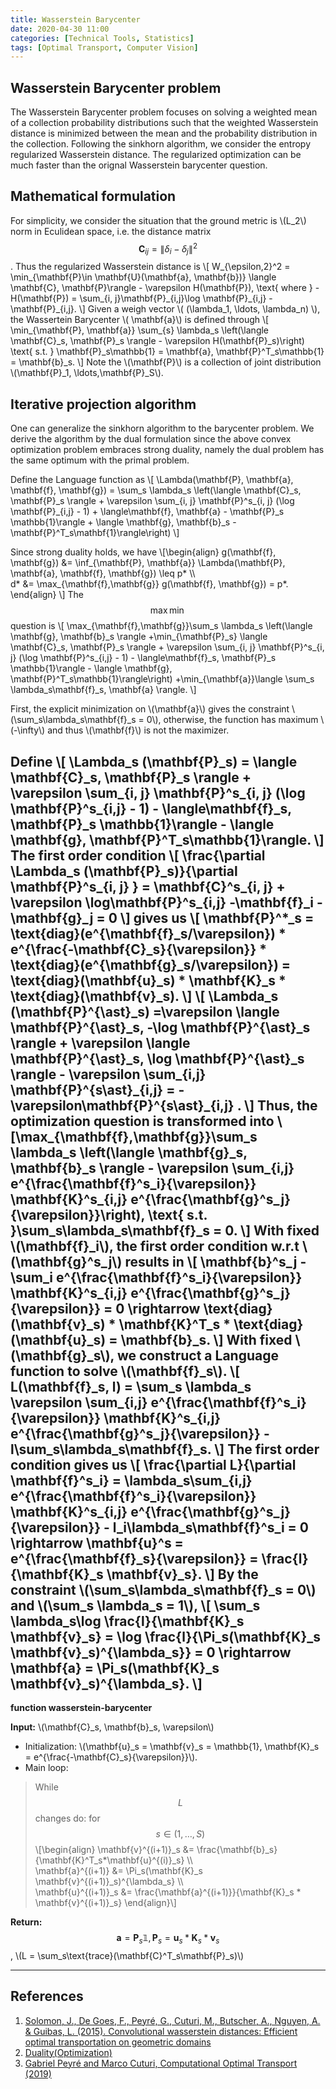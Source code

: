```yaml
---
title: Wasserstein Barycenter
date: 2020-04-30 11:00
categories: [Technical Tools, Statistics]
tags: [Optimal Transport, Computer Vision]
---
```


## Wasserstein Barycenter problem

The Wasserstein Barycenter problem focuses on solving a weighted mean of a collection probability distributions such that the weighted Wasserstein distance is minimized between the mean and the probability distribution in the collection. Following the sinkhorn algorithm, we consider the entropy regularized Wasserstein distance. The regularized optimization can be much faster than the orignal Wasserstein barycenter question.

## Mathematical formulation

For simplicity, we consider the situation that the ground metric is \\(L_2\\) norm in Eculidean space, i.e. the distance matrix $$\mathbf{C}_{ij} = \|\delta_i - \delta_j\|^2$$. Thus the regularized Wasserstein distance is 
\\[
W_{\epsilon,2}^2 = \min_{\mathbf{P}\in \mathbf{U}(\mathbf{a}, \mathbf{b})} \langle \mathbf{C}, \mathbf{P}\rangle - \varepsilon H(\mathbf{P}), \text{ where } - H(\mathbf{P}) =  \sum\_{i, j}\mathbf{P}\_{i,j}\log \mathbf{P}\_{i,j} - \mathbf{P}\_{i,j}.
\\]
Given a weigh vector \\( (\lambda_1, \ldots, \lambda_n) \\), the Wassertein Barycenter \\( \mathbf{a}\\) is defined through
\\[
\min_{\mathbf{P}, \mathbf{a}} \sum_{s} \lambda_s \left(\langle \mathbf{C}_s, \mathbf{P}_s \rangle - \varepsilon H(\mathbf{P}_s)\right) \text{ s.t. } \mathbf{P}_s\mathbb{1} = \mathbf{a}, \mathbf{P}^T_s\mathbb{1} = \mathbf{b}_s.
\\]
Note the \\(\mathbf{P}\\) is a collection of joint distribution \\(\mathbf{P}_1, \ldots,\mathbf{P}_S\\).

## Iterative projection algorithm

One can generalize the sinkhorn algorithm to the barycenter problem. We derive the algorithm by the dual formulation since the above convex optimization problem embraces strong duality, namely the dual problem has the same optimum with the primal problem.

Define the Language function as
\\[
\Lambda(\mathbf{P}, \mathbf{a}, \mathbf{f}, \mathbf{g}) = \sum_s \lambda_s \left(\langle \mathbf{C}_s, \mathbf{P}_s \rangle + \varepsilon \sum\_{i, j} \mathbf{P}^s\_{i, j} (\log \mathbf{P}\_{i,j} - 1) + \langle\mathbf{f}, \mathbf{a} - \mathbf{P}_s \mathbb{1}\rangle + \langle \mathbf{g}, \mathbf{b}_s - \mathbf{P}^T_s\mathbf{1}\rangle\right)
\\]

Since strong duality holds, we have
\\[\begin{align}
g(\mathbf{f}, \mathbf{g}) &= \inf_{\mathbf{P}, \mathbf{a}} \Lambda(\mathbf{P}, \mathbf{a}, \mathbf{f}, \mathbf{g}) \leq p* \\\\\
d* &= \max\_{\mathbf{f},\mathbf{g}} g(\mathbf{f}, \mathbf{g}) = p*.
\end{align}
\\]
The $$\max\min$$ question is 
\\[  \max\_{\mathbf{f},\mathbf{g}}\sum_s \lambda_s \left(\langle \mathbf{g}, \mathbf{b}\_s \rangle +\min\_{\mathbf{P}\_s} \langle \mathbf{C}\_s, \mathbf{P}\_s \rangle + \varepsilon \sum\_{i, j} \mathbf{P}^s\_{i, j} (\log \mathbf{P}^s\_{i,j} - 1) - \langle\mathbf{f}\_s,  \mathbf{P}\_s \mathbb{1}\rangle - \langle \mathbf{g},  \mathbf{P}^T_s\mathbb{1}\rangle\right) +\min_{\mathbf{a}}\langle \sum_s \lambda_s\mathbf{f}_s, \mathbf{a} \rangle.
\\]

First, the explicit minimization on \\(\mathbf{a}\\) gives the constraint \\(\sum_s\lambda_s\mathbf{f}_s = 0\\), otherwise, the function has maximum \\(-\infty\\) and thus \\(\mathbf{f}\\) is not the maximizer.

Define
\\[
\Lambda_s (\mathbf{P}\_s) = \langle \mathbf{C}\_s, \mathbf{P}\_s \rangle + \varepsilon \sum\_{i, j} \mathbf{P}^s\_{i, j} (\log \mathbf{P}^s\_{i,j} - 1) - \langle\mathbf{f}\_s,  \mathbf{P}\_s \mathbb{1}\rangle - \langle \mathbf{g},  \mathbf{P}^T_s\mathbb{1}\rangle.
\\]
The first order condition
\\[
\frac{\partial \Lambda_s (\mathbf{P}_s)}{\partial \mathbf{P}^s\_{i, j} } = \mathbf{C}^s\_{i, j} + \varepsilon \log\mathbf{P}^s\_{i,j} -\mathbf{f}_i - \mathbf{g}_j = 0
\\]
gives us 
\\[
\mathbf{P}^\*_s = \text{diag}(e^{\mathbf{f}_s/\varepsilon}) * e^{\frac{-\mathbf{C}_s}{\varepsilon}} * \text{diag}(e^{\mathbf{g}_s/\varepsilon}) = \text{diag}(\mathbf{u}_s) * \mathbf{K}_s * \text{diag}(\mathbf{v}_s).
\\]
\\[
\Lambda_s (\mathbf{P}^{\ast}\_s) =\varepsilon \langle \mathbf{P}^{\ast}\_s, -\log \mathbf{P}^{\ast}\_s \rangle + \varepsilon \langle \mathbf{P}^{\ast}\_s, \log \mathbf{P}^{\ast}\_s \rangle - \varepsilon \sum\_{i,j} \mathbf{P}^{s\ast}\_{i,j} = - \varepsilon\mathbf{P}^{s\ast}\_{i,j} .
\\]
Thus, the optimization question is transformed into 
\\[\max\_{\mathbf{f},\mathbf{g}}\sum_s \lambda_s \left(\langle \mathbf{g}\_s, \mathbf{b}\_s \rangle - \varepsilon \sum\_{i,j} e^{\frac{\mathbf{f}^s_i}{\varepsilon}} \mathbf{K}^s\_{i,j}
e^{\frac{\mathbf{g}^s_j}{\varepsilon}}\right), \text{ s.t. }\sum_s\lambda_s\mathbf{f}_s = 0.
\\]
With fixed \\(\mathbf{f}_i\\), the first order condition w.r.t \\(\mathbf{g}^s_j\\) results in
\\[
\mathbf{b}^s_j - \sum_i e^{\frac{\mathbf{f}^s_i}{\varepsilon}} \mathbf{K}^s\_{i,j}
e^{\frac{\mathbf{g}^s_j}{\varepsilon}} = 0 \rightarrow \text{diag}(\mathbf{v}_s) * \mathbf{K}^T_s * \text{diag}(\mathbf{u}_s) = \mathbf{b}_s.
\\]
With fixed \\(\mathbf{g}_s\\), we construct a Language function to solve \\(\mathbf{f}_s\\).
\\[
L(\mathbf{f}_s, l) = \sum_s \lambda_s \varepsilon \sum\_{i,j} e^{\frac{\mathbf{f}^s_i}{\varepsilon}} \mathbf{K}^s\_{i,j}
e^{\frac{\mathbf{g}^s_j}{\varepsilon}} - l\sum_s\lambda_s\mathbf{f}_s.
\\]
The first order condition gives us
\\[
\frac{\partial L}{\partial \mathbf{f}^s_i} = \lambda_s\sum\_{i,j} e^{\frac{\mathbf{f}^s_i}{\varepsilon}} \mathbf{K}^s\_{i,j}
e^{\frac{\mathbf{g}^s_j}{\varepsilon}} - l_i\lambda_s\mathbf{f}^s_i = 0 \rightarrow \mathbf{u}^s = e^{\frac{\mathbf{f}_s}{\varepsilon}} = \frac{l}{\mathbf{K}_s \mathbf{v}_s}.
\\]
By the constraint \\(\sum_s\lambda_s\mathbf{f}_s = 0\\) and \\(\sum_s \lambda_s = 1\\),
\\[
\sum_s \lambda_s\log \frac{l}{\mathbf{K}_s \mathbf{v}_s} = \log \frac{l}{\Pi_s(\mathbf{K}_s \mathbf{v}_s)^{\lambda_s}} = 0 \rightarrow \mathbf{a} = \Pi_s(\mathbf{K}_s \mathbf{v}_s)^{\lambda_s}.
\\]
---------------

**function wasserstein-barycenter**

**Input:** \\(\mathbf{C}_s, \mathbf{b}_s, \varepsilon\\)

- Initialization: \\(\mathbf{u}_s = \mathbf{v}_s = \mathbb{1}, \mathbf{K}_s = e^{\frac{-\mathbf{C}_s}{\varepsilon}}\\).
- Main loop: 
> While $$L$$ changes do:
> for $$s \in (1, \ldots, S)$$\\[\begin{align}
\mathbf{v}^{(i+1)}_s &= \frac{\mathbf{b}_s}{\mathbf{K}^T_s*\mathbf{u}^{(i)}_s} \\\\\
\mathbf{a}^{(i+1)} &= \Pi_s(\mathbf{K}_s \mathbf{v}^{(i+1)}_s)^{\lambda_s} \\\\\
\mathbf{u}^{(i+1)}_s &= \frac{\mathbf{a}^{(i+1)}}{\mathbf{K}_s * \mathbf{v}^{(i+1)}_s}
\end{align}\\]

**Return:** $$\mathbf{a} = \mathbf{P}_s\mathbb{1}, \mathbf{P}_s = \mathbf{u}_s*\mathbf{K}_s*\mathbf{v}_s$$, \\(L = \sum_s\text{trace}(\mathbf{C}^T_s\mathbf{P}_s)\\)

---------------

## References
1. [Solomon, J., De Goes, F., Peyré, G., Cuturi, M., Butscher, A., Nguyen, A. & Guibas, L. (2015).
    Convolutional wasserstein distances: Efficient optimal transportation on geometric domains](https://dl.acm.org/doi/10.1145/2766963)
2. [Duality(Optimization)](https://en.wikipedia.org/wiki/Duality_(optimization))
3. [Gabriel Peyré and Marco Cuturi, Computational Optimal Transport (2019)](https://optimaltransport.github.io/)